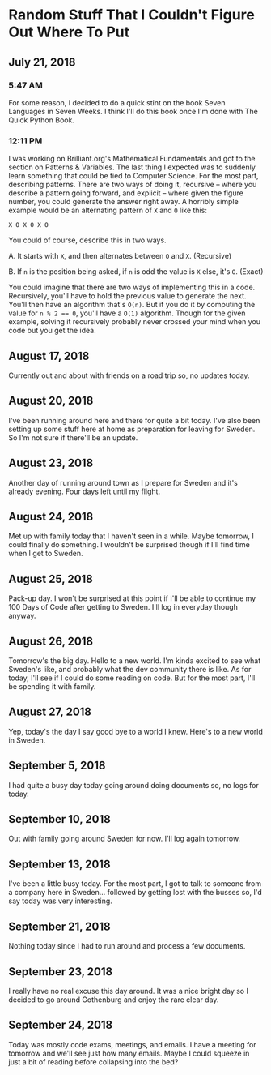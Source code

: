 # Random Stuff That I Couldn't Figure Out Where To Put

## July 21, 2018

### 5:47 AM

For some reason, I decided to do a quick stint on the book Seven Languages in Seven Weeks. I think I'll do this book once I'm done with The Quick Python Book.

### 12:11 PM

I was working on Brilliant.org's Mathematical Fundamentals and got to the section on Patterns & Variables. The last thing I expected was to suddenly learn something that could be tied to Computer Science. For the most part, describing patterns. There are two ways of doing it, recursive – where you describe a pattern going forward, and explicit – where given the figure number, you could generate the answer right away. A horribly simple example would be an alternating pattern of `X` and `O` like this:

```
X O X O X O
```

You could of course, describe this in two ways.

A. It starts with `X`, and then alternates between `O` and `X`. (Recursive)

B. If `n` is the position being asked, if `n` is odd the value is `X` else, it's `O`. (Exact)

You could imagine that there are two ways of implementing this in a code. Recursively, you'll have to hold the previous value to generate the next. You'll then have an algorithm that's `O(n)`. But if you do it by computing the value for `n % 2 == 0`, you'll have a `O(1)` algorithm. Though for the given example, solving it recursively probably never crossed your mind when you code but you get the idea.

## August 17, 2018

Currently out and about with friends on a road trip so, no updates today.

## August 20, 2018

I've been running around here and there for quite a bit today. I've also been setting up some stuff here at home as preparation for leaving for Sweden. So I'm not sure if there'll be an update.

## August 23, 2018

Another day of running around town as I prepare for Sweden and it's already evening. Four days left until my flight.

## August 24, 2018

Met up with family today that I haven't seen in a while. Maybe tomorrow, I could finally do something. I wouldn't be surprised though if I'll find time when I get to Sweden.

## August 25, 2018

Pack-up day. I won't be surprised at this point if I'll be able to continue my 100 Days of Code after getting to Sweden. I'll log in everyday though anyway.

## August 26, 2018

Tomorrow's the big day. Hello to a new world. I'm kinda excited to see what Sweden's like, and probably what the dev community there is like. As for today, I'll see if I could do some reading on code. But for the most part, I'll be spending it with family.

## August 27, 2018

Yep, today's the day I say good bye to a world I knew. Here's to a new world in Sweden.

## September 5, 2018

I had quite a busy day today going around doing documents so, no logs for today.

## September 10, 2018

Out with family going around Sweden for now. I'll log again tomorrow.

## September 13, 2018

I've been a little busy today. For the most part, I got to talk to someone from a company here in Sweden... followed by getting lost with the busses so, I'd say today was very interesting.

## September 21, 2018

Nothing today since I had to run around and process a few documents.

## September 23, 2018

I really have no real excuse this day around. It was a nice bright day so I decided to go around Gothenburg and enjoy the rare clear day.

## September 24, 2018

Today was mostly code exams, meetings, and emails. I have a meeting for tomorrow and we'll see just how many emails. Maybe I could squeeze in just a bit of reading before collapsing into the bed?